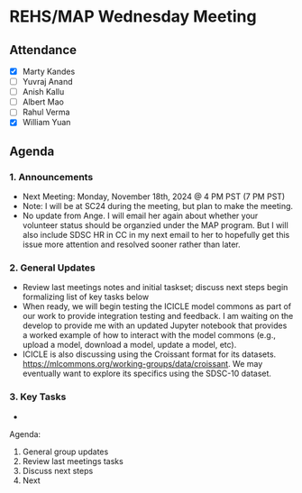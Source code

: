 # REHS/MAP Wednesday Meeting

## Attendance
- [x] Marty Kandes
- [ ] Yuvraj Anand
- [ ] Anish Kallu
- [ ] Albert Mao
- [ ] Rahul Verma
- [x] William Yuan

## Agenda

### 1. Announcements
- Next Meeting: Monday, November 18th, 2024 @ 4 PM PST (7 PM PST)
- Note: I will be at SC24 during the meeting, but plan to make the meeting.
- No update from Ange. I will email her again about whether your volunteer status should be organzied under the MAP program. But I will also include SDSC HR in CC in my next email to her to hopefully get this issue more attention and resolved sooner rather than later.  

### 2. General Updates
- Review last meetings notes and initial taskset; discuss next steps begin formalizing list of key tasks below
- When ready, we will begin testing the ICICLE model commons as part of our work to provide integration testing and feedback. I am waiting on the develop to provide me with an updated Jupyter notebook that provides a worked example of how to interact with the model commons (e.g., upload a model, download a model, update a model, etc). 
- ICICLE is also discussing using the Croissant format for its datasets. https://mlcommons.org/working-groups/data/croissant. We may eventually want to explore its specifics using the SDSC-10 dataset.

### 3. Key Tasks
- 


Agenda:
1. General group updates
2. Review last meetings tasks
3. Discuss next steps
4. Next 
